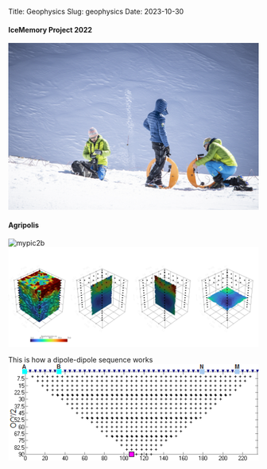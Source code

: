 Title: Geophysics
Slug: geophysics
Date: 2023-10-30


#### IceMemory Project 2022
![mypic2a](../images/icememory.jpg)

#### Agripolis
![mypic2b](../images/agripolis.jpg)
![mypic2c](../images/st1T0.png)



This is how a dipole-dipole sequence works
![mypic2d](../images/dd.gif)